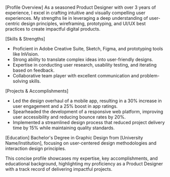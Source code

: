 [Profile Overview] As a seasoned Product Designer with over 3 years of experience, I excel in crafting intuitive and visually compelling user experiences. My strengths lie in leveraging a deep understanding of user-centric design principles, wireframing, prototyping, and UI/UX best practices to create impactful digital products.

[Skills & Strengths]

- Proficient in Adobe Creative Suite, Sketch, Figma, and prototyping tools like InVision.
- Strong ability to translate complex ideas into user-friendly designs.
- Expertise in conducting user research, usability testing, and iterating based on feedback.
- Collaborative team player with excellent communication and problem-solving skills.

[Projects & Accomplishments]

- Led the design overhaul of a mobile app, resulting in a 30% increase in user engagement and a 25% boost in app ratings.
- Spearheaded the development of a responsive web platform, improving user accessibility and reducing bounce rates by 20%.
- Implemented a streamlined design process that reduced project delivery time by 15% while maintaining quality standards.

[Education] Bachelor's Degree in Graphic Design from [University Name/Institution], focusing on user-centered design methodologies and interaction design principles.

This concise profile showcases my expertise, key accomplishments, and educational background, highlighting my proficiency as a Product Designer with a track record of delivering impactful projects.